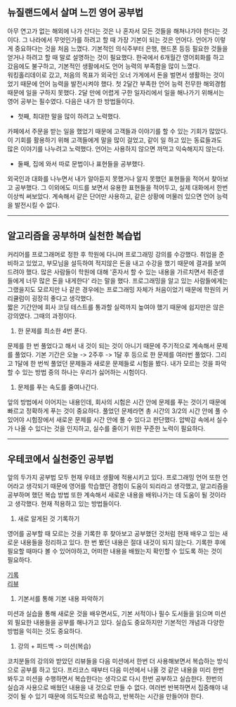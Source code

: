 ## 뉴질랜드에서 살며 느낀 영어 공부법

아무 연고가 없는 해외에 나가 산다는 것은 나 혼자서 모든 것들을 해쳐나가야 한다는 것이다. 
그 나라에서 무엇인가를 하려고 할 때 가장 기본이 되는 것은 언어다.
언어가 이렇게 중요하다는 것을 처음 느꼈다. 기본적인 의식주부터 은행, 핸드폰 등등 필요한 것들을 얻거나 하려고 할 때 말로 설명하는 것이 필요했다.
한국에서 6개월간 영어회화를 하고 갔음에도 불구하고, 기본적인 생활에서도 언어 능력의 부족함을 많이 느꼈다.  
워킹홀리데이로 갔고, 처음의 목표가 외국인 오너 가게에서 돈을 벌면서 생활하는 것이었기 때문에 언어 능력을 발전시켜야 했다. 
첫 2달간 부족한 언어 능력 전무한 해외경험 때문에 일을 구하지 못했다.
2달 만에 어렵게 구한 일자리에서 일을 해나가기 위해서는 영어 공부는 필수였다.
다음은 내가 한 방법들이다.
  
- 첫째, 최대한 말을 많이 하려고 노력했다.
 
카페에서 주문을 받는 일을 했었기 때문에 고객들과 이야기를 할 수 있는 기회가 많았다. 
이 기회를 활용하기 위해 고객들에게 말을 많이 걸었고, 같이 일 하고 있는 동료들과도
많은 이야기를 나누려고 노력했다. 언어는 사용하지 않으면 까먹고 익숙해지지 않는다.
  
- 둘째, 집에 와서 따로 문법이나 표현들을 공부했다.
 
외국인과 대화를 나누면서 내가 알아듣지 못했거나 알지 못했던 표현들을 적어서 찾아보고 공부했다. 
그 이외에도 미드를 보면서 유용한 표현들을 적어두고, 실제 대화에서 한번 이상씩 써보았다.
계속해서 같은 단어만 사용하고, 같은 상황에 머물러 있으면 언어 능력을 발전시킬 수 없다.

--- 

## 알고리즘을 공부하며 실천한 복습법 

커리어를 프로그래머로 정한 후 학원에 다니며 프로그래밍 강의를 수강했다.
취업을 준비하고 있었고, 부모님을 설득하여 적지않은 돈을 내고 수강을 했기 때문에 결과를 보여드려야 했다.
많은 사람들이 학원에 대해 '혼자서 할 수 있는 내용을 가르치면서 취준생들에게 너무 많은 돈을 내게한다' 라는 말을 했다.
프로그래밍을 알고 있는 사람들에게는 그랬을지도 모르지만 나 같은 경우에는 프로그래밍 자체가 처음이었기 때문에 학원의 커리큘럼이 굉장히 좋다고 생각했다.  
짧은 기간안에 회사 코딩 테스트를 통과할 실력까지 높여야 했기 때문에 쉽지만은 않은 강의였다. 그때의 과정이다.

1. 한 문제를 최소한 4번 푼다.

문제를 한 번 풀었다고 해서 내 것이 되는 것이 아니기 때문에 주기적으로 계속해서 문제를 풀었다.
기본 기간은 오늘 -> 2주후 -> 1달 후 등으로 한 문제를 여러번 풀었다. 그리고 1달에 한 번씩 풀었던 문제들과 새로운 문제들로 시험을 봤다.
내가 모르는 것을 파악할 수 있는 방법 중의 하나는 우리가 싫어하는 시험이다.

1. 문제를 푸는 속도를 줄여나간다.

앞의 방법에서 이어지는 내용인데, 회사의 시험은 시간 안에 문제를 푸는 것이기 때문에 빠르고 정확하게 푸는 것이 중요하다.
풀었던 문제라면 총 시간의 3/2의 시간 안에 풀 수 있어야 시험장에서 새로운 문제를 시간 안에 풀 수 있다고 판단했다.
압박감 속에서 실수가 나올 수 있다는 것을 인지하고, 실수를 줄이기 위한 꾸준한 노력이 필요하다.

---

## 우테코에서 실천중인 공부법
앞의 두가지 공부법 모두 현재 우테코 생활에 적용시키고 있다.
프로그래밍 언어 또한 언어라고 생각되기 때문에 영어를 학습했던 경험이 도움이 되리라고 생각했고, 알고리즘을 공부하며 했던 복습 방법 또한 
계속해서 새로운 내용을 배워나가는 데 도움이 될 것이라고 생각했다.
현재 적용하고 있는 방법들이다.

1. 새로 알게된 것 기록하기

영어를 공부할 때 모르는 것을 기록한 후 찾아보고 공부했던 것처럼 현재 배우고 있는 새로운 내용들을 정리하고 있다.
한 번 봤던 내용은 절대 내것이 되지 않는다. 기록한 후에 필요할 때마다 볼 수 있어야하고, 어떠한 내용을 배웠는지 확인할 수 있도록 하는 것이 필요하다.

[기록](https://www.notion.so/lowoon/Development-8517b531f563400bb04be49adbec03fd)  
[리뷰](https://www.notion.so/lowoon/0496e5ad36754d2c97002c43da755d97)

1. 기본서를 통해 기본 내용 파악하기

미션과 실습을 통해 새로운 것을 배우면서도, 기본 서적이나 필수 도서들을 읽으며 미션 외 필요한 내용들을 공부를 해나가고 있다.
실습도 중요하지만 기본적인 개념과 다양한 방법을 익히는 것도 중요하다.

1. 강의 + 피드백 -> 미션(복습)

코치분들의 강의와 받았던 리뷰들을 다음 미션에서 한번 더 사용해보면서 복습하는 방식으로 공부를 하고 있다.
프리코스 때부터 다음 미션에서 나올 것 같은 내용을 미리 한번 봐두고 미션을 수행하면서 복습한다는 생각으로 다시 한번 공부하고 실습한다.
한번의 실습과 사용으로 배웠던 내용을 내 것으로 만들 수 없다. 여러번 반복하면서 집중해야 내 것이 될 수 있기 때문에 의도적으로 복습하고,
반복하는 시간을 만들어야 한다.
